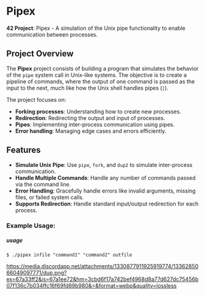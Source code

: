 # Pipex

**42 Project**: Pipex - A simulation of the Unix pipe functionality to enable communication between processes.

## Project Overview

The **Pipex** project consists of building a program that simulates the behavior of the `pipe` system call in Unix-like systems. The objective is to create a pipeline of commands, where the output of one command is passed as the input to the next, much like how the Unix shell handles pipes (`|`).

The project focuses on:
- **Forking processes**: Understanding how to create new processes.
- **Redirection**: Redirecting the output and input of processes.
- **Pipes**: Implementing inter-process communication using pipes.
- **Error handling**: Managing edge cases and errors efficiently.

## Features

- **Simulate Unix Pipe**: Use `pipe`, `fork`, and `dup2` to simulate inter-process communication.
- **Handle Multiple Commands**: Handle any number of commands passed via the command line.
- **Error Handling**: Gracefully handle errors like invalid arguments, missing files, or failed system calls.
- **Supports Redirection**: Handle standard input/output redirection for each process.

### Example Usage:

##### usage
    $ ./pipex infile "command1" "command2" outfile
https://media.discordapp.net/attachments/1330877911925919774/1336285066049097771/dup.png?ex=67a33ff2&is=67a1ee72&hm=3cbd6f17a742bef4968d8a77d627dc75456b07f136c7b034ffc16f69fd89b980&=&format=webp&quality=lossless


